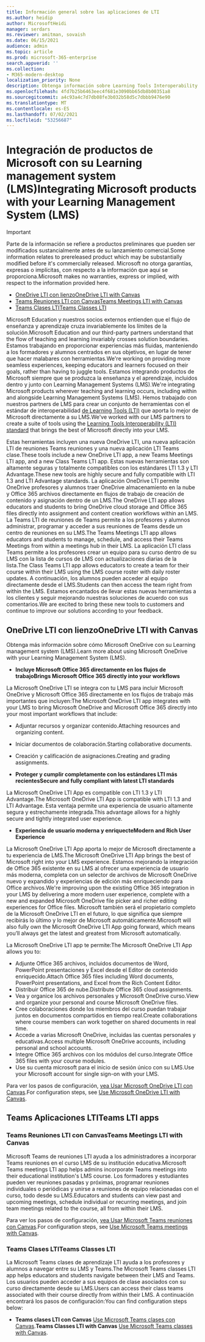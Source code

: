 ```yaml
---
title: Información general sobre las aplicaciones de LTI
ms.author: heidip
author: MicrosoftHeidi
manager: serdars
ms.reviewer: amitman, sovaish
ms.date: 06/15/2021
audience: admin
ms.topic: article
ms.prod: microsoft-365-enterprise
search.appverid: ''
ms.collection:
- M365-modern-desktop
localization_priority: None
description: Obtenga información sobre Learning Tools Interoperability (LTI) Office aplicaciones en M365 y cómo ayudarán a los formadores al integrar aplicaciones de Office en su sistema de administración de Learning (LMS).
ms.openlocfilehash: 4fd7b25b6463eec4f681e3090bb65db8b00351a8
ms.sourcegitcommit: a4c93a4c7d7db08fe3b032b58d5c7dbbb9476e90
ms.translationtype: MT
ms.contentlocale: es-ES
ms.lasthandoff: 07/02/2021
ms.locfileid: "53256687"
---
```

# <a name="integrating-microsoft-products-with-your-learning-management-system-lms"></a><span data-ttu-id="d5786-103">Integración de productos de Microsoft con su Learning management system (LMS)</span><span class="sxs-lookup"><span data-stu-id="d5786-103">Integrating Microsoft products with your Learning Management System (LMS)</span></span>

> [!IMPORTANT]
> <span data-ttu-id="d5786-104">Parte de la información se refiere a productos preliminares que pueden ser modificados sustancialmente antes de su lanzamiento comercial.</span><span class="sxs-lookup"><span data-stu-id="d5786-104">Some information relates to prereleased product which may be substantially modified before it's commercially released.</span></span> <span data-ttu-id="d5786-105">Microsoft no otorga garantías, expresas o implícitas, con respecto a la información que aquí se proporciona.</span><span class="sxs-lookup"><span data-stu-id="d5786-105">Microsoft makes no warranties, express or implied, with respect to the information provided here.</span></span>

- [<span data-ttu-id="d5786-106">OneDrive LTI con lienzo</span><span class="sxs-lookup"><span data-stu-id="d5786-106">OneDrive LTI with Canvas</span></span>](#onedrive-lti-with-canvas)
- [<span data-ttu-id="d5786-107">Teams Reuniones LTI con Canvas</span><span class="sxs-lookup"><span data-stu-id="d5786-107">Teams Meetings LTI with Canvas</span></span>](#teams-meetings-lti-with-canvas)
- [<span data-ttu-id="d5786-108">Teams Clases LTI</span><span class="sxs-lookup"><span data-stu-id="d5786-108">Teams Classes LTI</span></span>](#teams-classes-lti)

<span data-ttu-id="d5786-109">Microsoft Education y nuestros socios externos entienden que el flujo de enseñanza y aprendizaje cruza invariablemente los límites de la solución.</span><span class="sxs-lookup"><span data-stu-id="d5786-109">Microsoft Education and our third-party partners understand that the flow of teaching and learning invariably crosses solution boundaries.</span></span> <span data-ttu-id="d5786-110">Estamos trabajando en proporcionar experiencias más fluidas, manteniendo a los formadores y alumnos centrados en sus objetivos, en lugar de tener que hacer malabares con herramientas.</span><span class="sxs-lookup"><span data-stu-id="d5786-110">We're working on providing more seamless experiences, keeping educators and learners focused on their goals, rather than having to juggle tools.</span></span> <span data-ttu-id="d5786-111">Estamos integrando productos de Microsoft siempre que se produzca la enseñanza y el aprendizaje, incluidos dentro y junto con Learning Management Systems (LMS).</span><span class="sxs-lookup"><span data-stu-id="d5786-111">We're integrating Microsoft products wherever teaching and learning occurs, including within and alongside Learning Management Systems (LMS).</span></span> <span data-ttu-id="d5786-112">Hemos trabajado con nuestros partners de LMS para crear un conjunto de herramientas con el estándar de interoperabilidad [de Learning Tools (LTI)](https://www.imsglobal.org/activity/learning-tools-interoperability) que aporta lo mejor de Microsoft directamente a su LMS.</span><span class="sxs-lookup"><span data-stu-id="d5786-112">We've worked with our LMS partners to create a suite of tools using the [Learning Tools Interoperability (LTI) standard](https://www.imsglobal.org/activity/learning-tools-interoperability) that brings the best of Microsoft directly into your LMS.</span></span>

<span data-ttu-id="d5786-113">Estas herramientas incluyen una nueva OneDrive LTI, una nueva aplicación LTI de reuniones Teams reuniones y una nueva aplicación LTI Teams clase.</span><span class="sxs-lookup"><span data-stu-id="d5786-113">These tools include a new OneDrive LTI app, a new Teams Meetings LTI app, and a new Class Teams LTI app.</span></span> <span data-ttu-id="d5786-114">Estas nuevas herramientas son altamente seguras y totalmente compatibles con los estándares LTI 1.3 y LTI Advantage.</span><span class="sxs-lookup"><span data-stu-id="d5786-114">These new tools are highly secure and fully compatible with LTI 1.3 and LTI Advantage standards.</span></span> <span data-ttu-id="d5786-115">La aplicación OneDrive LTI permite OneDrive profesores y alumnos traer OneDrive almacenamiento en la nube y Office 365 archivos directamente en flujos de trabajo de creación de contenido y asignación dentro de un LMS.</span><span class="sxs-lookup"><span data-stu-id="d5786-115">The OneDrive LTI app allows educators and students to bring OneDrive cloud storage and Office 365 files directly into assignment and content creation workflows within an LMS.</span></span> <span data-ttu-id="d5786-116">La Teams LTI de reuniones de Teams permite a los profesores y alumnos administrar, programar y acceder a sus reuniones de Teams desde un centro de reuniones en su LMS.</span><span class="sxs-lookup"><span data-stu-id="d5786-116">The Teams Meetings LTI app allows educators and students to manage, schedule, and access their Teams Meetings from within a meetings hub in their LMS.</span></span> <span data-ttu-id="d5786-117">La aplicación LTI class Teams permite a los profesores crear un equipo para su curso dentro de su LMS con la lista de cursos de LMS con actualizaciones diarias de la lista.</span><span class="sxs-lookup"><span data-stu-id="d5786-117">The Class Teams LTI app allows educators to create a team for their course within their LMS using the LMS course roster with daily roster updates.</span></span> <span data-ttu-id="d5786-118">A continuación, los alumnos pueden acceder al equipo directamente desde el LMS.</span><span class="sxs-lookup"><span data-stu-id="d5786-118">Students can then access the team right from within the LMS.</span></span> <span data-ttu-id="d5786-119">Estamos encantados de llevar estas nuevas herramientas a los clientes y seguir mejorando nuestras soluciones de acuerdo con sus comentarios.</span><span class="sxs-lookup"><span data-stu-id="d5786-119">We are excited to bring these new tools to customers and continue to improve our solutions according to your feedback.</span></span>

## <a name="onedrive-lti-with-canvas"></a><span data-ttu-id="d5786-120">OneDrive LTI con lienzo</span><span class="sxs-lookup"><span data-stu-id="d5786-120">OneDrive LTI with Canvas</span></span>

<span data-ttu-id="d5786-121">Obtenga más información sobre cómo Microsoft OneDrive con su Learning management system (LMS).</span><span class="sxs-lookup"><span data-stu-id="d5786-121">Learn more about using Microsoft OneDrive with your Learning Management System (LMS).</span></span>

- <span data-ttu-id="d5786-122">**Incluye Microsoft Office 365 directamente en los flujos de trabajo**</span><span class="sxs-lookup"><span data-stu-id="d5786-122">**Brings Microsoft Office 365 directly into your workflows**</span></span>

<span data-ttu-id="d5786-123">La Microsoft OneDrive LTI se integra con tu LMS para incluir Microsoft OneDrive y Microsoft Office 365 directamente en los flujos de trabajo más importantes que incluyen:</span><span class="sxs-lookup"><span data-stu-id="d5786-123">The Microsoft OneDrive LTI app integrates with your LMS to bring Microsoft OneDrive and Microsoft Office 365 directly into your most important workflows that include:</span></span>

- <span data-ttu-id="d5786-124">Adjuntar recursos y organizar contenido.</span><span class="sxs-lookup"><span data-stu-id="d5786-124">Attaching resources and organizing content.</span></span>
- <span data-ttu-id="d5786-125">Iniciar documentos de colaboración.</span><span class="sxs-lookup"><span data-stu-id="d5786-125">Starting collaborative documents.</span></span>
- <span data-ttu-id="d5786-126">Creación y calificación de asignaciones.</span><span class="sxs-lookup"><span data-stu-id="d5786-126">Creating and grading assignments.</span></span>

- <span data-ttu-id="d5786-127">**Proteger y cumplir completamente con los estándares LTI más recientes**</span><span class="sxs-lookup"><span data-stu-id="d5786-127">**Secure and fully compliant with latest LTI standards**</span></span>

<span data-ttu-id="d5786-128">La Microsoft OneDrive LTI App es compatible con LTI 1.3 y LTI Advantage.</span><span class="sxs-lookup"><span data-stu-id="d5786-128">The Microsoft OneDrive LTI App is compatible with LTI 1.3 and LTI Advantage.</span></span> <span data-ttu-id="d5786-129">Esta ventaja permite una experiencia de usuario altamente segura y estrechamente integrada.</span><span class="sxs-lookup"><span data-stu-id="d5786-129">This advantage allows for a highly secure and tightly integrated user experience.</span></span>

- <span data-ttu-id="d5786-130">**Experiencia de usuario moderna y enriquecte**</span><span class="sxs-lookup"><span data-stu-id="d5786-130">**Modern and Rich User Experience**</span></span>

<span data-ttu-id="d5786-131">La Microsoft OneDrive LTI App aporta lo mejor de Microsoft directamente a tu experiencia de LMS.</span><span class="sxs-lookup"><span data-stu-id="d5786-131">The Microsoft OneDrive LTI App brings the best of Microsoft right into your LMS experience.</span></span> <span data-ttu-id="d5786-132">Estamos mejorando la integración de Office 365 existente en su LMS al ofrecer una experiencia de usuario más moderna, completa con un selector de archivos de Microsoft OneDrive nuevo y expandido y experiencias de edición más enriqueciendo para Office archivos.</span><span class="sxs-lookup"><span data-stu-id="d5786-132">We're improving upon the existing Office 365 integration in your LMS by delivering a more modern user experience, complete with a new and expanded Microsoft OneDrive file picker and richer editing experiences for Office files.</span></span> <span data-ttu-id="d5786-133">Microsoft también será el propietario completo de la Microsoft OneDrive LTI en el futuro, lo que significa que siempre recibirás lo último y lo mejor de Microsoft automáticamente.</span><span class="sxs-lookup"><span data-stu-id="d5786-133">Microsoft will also fully own the Microsoft OneDrive LTI App going forward, which means you’ll always get the latest and greatest from Microsoft automatically.</span></span>

<span data-ttu-id="d5786-134">La Microsoft OneDrive LTI app te permite:</span><span class="sxs-lookup"><span data-stu-id="d5786-134">The Microsoft OneDrive LTI App allows you to:</span></span>

- <span data-ttu-id="d5786-135">Adjunte Office 365 archivos, incluidos documentos de Word, PowerPoint presentaciones y Excel desde el Editor de contenido enriquecido.</span><span class="sxs-lookup"><span data-stu-id="d5786-135">Attach Office 365 files including Word documents, PowerPoint presentations, and Excel from the Rich Content Editor.</span></span>
- <span data-ttu-id="d5786-136">Distribuir Office 365 de nube.</span><span class="sxs-lookup"><span data-stu-id="d5786-136">Distribute Office 365 cloud assignments.</span></span>
- <span data-ttu-id="d5786-137">Vea y organice los archivos personales y Microsoft OneDrive curso.</span><span class="sxs-lookup"><span data-stu-id="d5786-137">View and organize your personal and course Microsoft OneDrive files.</span></span>
- <span data-ttu-id="d5786-138">Cree colaboraciones donde los miembros del curso puedan trabajar juntos en documentos compartidos en tiempo real.</span><span class="sxs-lookup"><span data-stu-id="d5786-138">Create collaborations where course members can work together on shared documents in real time.</span></span>
- <span data-ttu-id="d5786-139">Accede a varias Microsoft OneDrive, incluidas las cuentas personales y educativas.</span><span class="sxs-lookup"><span data-stu-id="d5786-139">Access multiple Microsoft OneDrive accounts, including personal and school accounts.</span></span>
- <span data-ttu-id="d5786-140">Integre Office 365 archivos con los módulos del curso.</span><span class="sxs-lookup"><span data-stu-id="d5786-140">Integrate Office 365 files with your course modules.</span></span>
- <span data-ttu-id="d5786-141">Use su cuenta microsoft para el inicio de sesión único con su LMS.</span><span class="sxs-lookup"><span data-stu-id="d5786-141">Use your Microsoft account for single sign-on with your LMS.</span></span>

<span data-ttu-id="d5786-142">Para ver los pasos de configuración, [vea Usar Microsoft OneDrive LTI con Canvas](use-onedrive-with-lms.md).</span><span class="sxs-lookup"><span data-stu-id="d5786-142">For configuration steps, see [Use Microsoft OneDrive LTI with Canvas](use-onedrive-with-lms.md).</span></span>

## <a name="teams-lti-apps"></a><span data-ttu-id="d5786-143">Teams Aplicaciones LTI</span><span class="sxs-lookup"><span data-stu-id="d5786-143">Teams LTI apps</span></span>

### <a name="teams-meetings-lti-with-canvas"></a><span data-ttu-id="d5786-144">Teams Reuniones LTI con Canvas</span><span class="sxs-lookup"><span data-stu-id="d5786-144">Teams Meetings LTI with Canvas</span></span>

<span data-ttu-id="d5786-145">Microsoft Teams de reuniones LTI ayuda a los administradores a incorporar Teams reuniones en el curso LMS de su institución educativa.</span><span class="sxs-lookup"><span data-stu-id="d5786-145">Microsoft Teams meetings LTI app helps admins incorporate Teams meetings into their educational institution's LMS course.</span></span> <span data-ttu-id="d5786-146">Los formadores y estudiantes pueden ver reuniones pasadas y próximas, programar reuniones individuales o periódicas y unirse a reuniones de equipo relacionadas con el curso, todo desde su LMS.</span><span class="sxs-lookup"><span data-stu-id="d5786-146">Educators and students can view past and upcoming meetings, schedule individual or recurring meetings, and join team meetings related to the course, all from within their LMS.</span></span>

<span data-ttu-id="d5786-147">Para ver los pasos de configuración, [vea Usar Microsoft Teams reuniones con Canvas](teams-meetings-with-canvas.md).</span><span class="sxs-lookup"><span data-stu-id="d5786-147">For configuration steps, see [Use Microsoft Teams meetings with Canvas](teams-meetings-with-canvas.md).</span></span>

### <a name="teams-classes-lti"></a><span data-ttu-id="d5786-148">Teams Clases LTI</span><span class="sxs-lookup"><span data-stu-id="d5786-148">Teams Classes LTI</span></span>

<span data-ttu-id="d5786-149">La Microsoft Teams clases de aprendizaje LTI ayuda a los profesores y alumnos a navegar entre su LMS y Teams.</span><span class="sxs-lookup"><span data-stu-id="d5786-149">The Microsoft Teams classes LTI app helps educators and students navigate between their LMS and Teams.</span></span> <span data-ttu-id="d5786-150">Los usuarios pueden acceder a sus equipos de clase asociados con su curso directamente desde su LMS.</span><span class="sxs-lookup"><span data-stu-id="d5786-150">Users can access their class teams associated with their course directly from within their LMS.</span></span> <span data-ttu-id="d5786-151">A continuación encontrará los pasos de configuración:</span><span class="sxs-lookup"><span data-stu-id="d5786-151">You can find configuration steps below:</span></span>

- <span data-ttu-id="d5786-152">**Teams clases LTI con Canvas** [Use Microsoft Teams clases con Canvas](teams-classes-with-canvas.md).</span><span class="sxs-lookup"><span data-stu-id="d5786-152">**Teams Classes LTI with Canvas** [Use Microsoft Teams classes with Canvas](teams-classes-with-canvas.md).</span></span>
